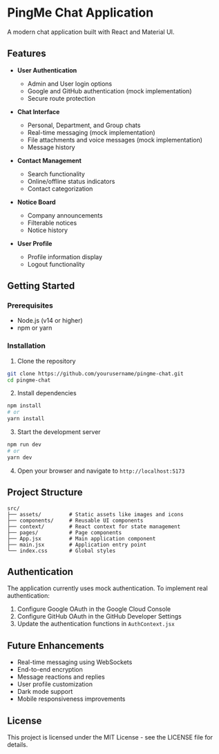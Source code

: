 # PingMe Chat Application

A modern chat application built with React and Material UI.

## Features

- **User Authentication**
  - Admin and User login options
  - Google and GitHub authentication (mock implementation)
  - Secure route protection

- **Chat Interface**
  - Personal, Department, and Group chats
  - Real-time messaging (mock implementation)
  - File attachments and voice messages (mock implementation)
  - Message history

- **Contact Management**
  - Search functionality
  - Online/offline status indicators
  - Contact categorization

- **Notice Board**
  - Company announcements
  - Filterable notices
  - Notice history

- **User Profile**
  - Profile information display
  - Logout functionality

## Getting Started

### Prerequisites

- Node.js (v14 or higher)
- npm or yarn

### Installation

1. Clone the repository
```bash
git clone https://github.com/yourusername/pingme-chat.git
cd pingme-chat
```

2. Install dependencies
```bash
npm install
# or
yarn install
```

3. Start the development server
```bash
npm run dev
# or
yarn dev
```

4. Open your browser and navigate to `http://localhost:5173`

## Project Structure

```
src/
├── assets/         # Static assets like images and icons
├── components/     # Reusable UI components
├── context/        # React context for state management
├── pages/          # Page components
├── App.jsx         # Main application component
├── main.jsx        # Application entry point
└── index.css       # Global styles
```

## Authentication

The application currently uses mock authentication. To implement real authentication:

1. Configure Google OAuth in the Google Cloud Console
2. Configure GitHub OAuth in the GitHub Developer Settings
3. Update the authentication functions in `AuthContext.jsx`

## Future Enhancements

- Real-time messaging using WebSockets
- End-to-end encryption
- Message reactions and replies
- User profile customization
- Dark mode support
- Mobile responsiveness improvements

## License

This project is licensed under the MIT License - see the LICENSE file for details.
